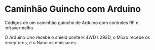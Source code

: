 # Caminhão Guincho com Arduino

Códigos de um caminhão guincho de Arduino com controles RF e infravermelho.

O Arduino Uno recebe o shield ponte H 4WD L293D, o Micro recebe os receptores, e o Nano os emissores.
